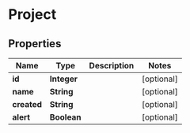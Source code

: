 

# Project


## Properties

| Name | Type | Description | Notes |
|------------ | ------------- | ------------- | -------------|
|**id** | **Integer** |  |  [optional] |
|**name** | **String** |  |  [optional] |
|**created** | **String** |  |  [optional] |
|**alert** | **Boolean** |  |  [optional] |



